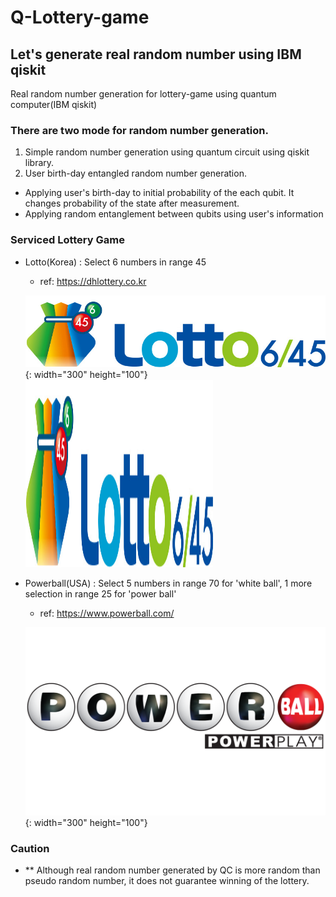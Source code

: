 
# Q-Lottery-game

## Let's generate real random number using IBM qiskit

Real random number generation for lottery-game using quantum computer(IBM qiskit)

### There are two mode for random number generation.

1) Simple random number generation using quantum circuit using qiskit library.
2) User birth-day entangled random number generation.
  - Applying user's birth-day to initial probability of the each qubit. It changes probability of the state after measurement.
  - Applying random entanglement between qubits using user's information

### Serviced Lottery Game

- Lotto(Korea)
  : Select 6 numbers in range 45
    - ref: https://dhlottery.co.kr
    
    ![image](src/Lotto645.jpg){: width="300" height="100"}
    <img src="src/Lotto645.jpg" width="300" height="300">

- Powerball(USA)
  : Select 5 numbers in range 70 for 'white ball', 1 more selection in range 25 for 'power ball'
    - ref: https://www.powerball.com/
    
    ![image](src/Powerball.png){: width="300" height="100"}

### Caution

- ** Although real random number generated by QC is more random than pseudo random number, it does not guarantee winning of the lottery.
